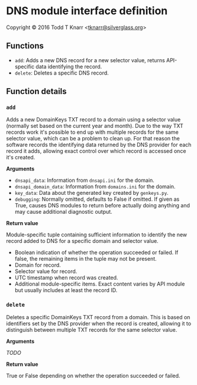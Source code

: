 # DNS module interface definition

Copyright &copy; 2016 Todd T Knarr &lt;tknarr@silverglass.org&gt;

## Functions

-   `add`: Adds a new DNS record for a new selector value, returns API-specific data
    identifying the record.
-   `delete`: Deletes a specific DNS record.

## Function details

### `add`

Adds a new DomainKeys TXT record to a domain using a selector value (normally set based on
the current year and month). Due to the way TXT records work it's possible to end up with
multiple records for the same selector value, which can be a problem to clean up. For that
reason the software records the identifying data returned by the DNS provider for each
record it adds, allowing exact control over which record is accessed once it's created.

**Arguments**

-   `dnsapi_data`: Information from `dnsapi.ini` for the domain.
-   `dnsapi_domain_data`: Information from `domains.ini` for the domain.
-   `key_data`: Data about the generated key created by `genkeys.py`.
-   `debugging`: Normally omitted, defaults to False if omitted. If given as True, causes
    DNS modules to return before actually doing anything and may cause additional diagnostic
    output.

**Return value**

Module-specific tuple containing sufficient information to identify the new record added
to DNS for a specific domain and selector value.

-   Boolean indication of whether the operation succeeded or failed. If false, the remaining
    items in the tuple may not be present.
-   Domain for record.
-   Selector value for record.
-   UTC timestamp when record was created.
-   Additional module-specific items. Exact content varies by API module but usually includes
    at least the record ID.

### `delete`

Deletes a specific DomainKeys TXT record from a domain. This is based on identifiers set
by the DNS provider when the record is created, allowing it to distinguish between multiple
TXT records for the same selector value.

**Arguments**

*TODO*

**Return value**

True or False depending on whether the operation succeeded or failed.
